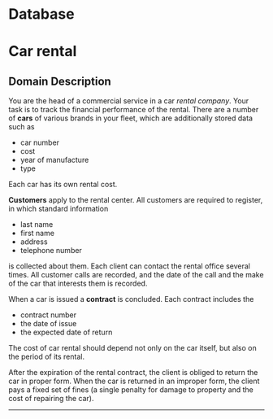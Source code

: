 # Database
# Car rental
## Domain Description

You are the head of a commercial service in a car *rental company*. Your task is to track the financial performance of the rental. There are a number of **cars** of various brands in your fleet, which are additionally stored data such as
* car number
* cost
* year of manufacture 
* type

Each car has its own rental cost.

**Customers** apply to the rental center. All customers are required to register, in which standard information 
* last name 
* first name
* address
* telephone number 

is collected about them.
Each client can contact the rental office several times.
All customer calls are recorded, and the date of the call and the make of the car that interests them is recorded.

When a car is issued a **contract** is concluded. Each contract includes the 
* contract number
* the date of issue
* the expected date of return

The cost of car rental should depend not only on the car itself, but also on the period of its rental.

After the expiration of the rental contract, the client is obliged to return the car in proper form. When the car is returned in an improper form, the client pays a fixed set of fines (a single penalty for damage to property and the cost of repairing the car).

------------------------
